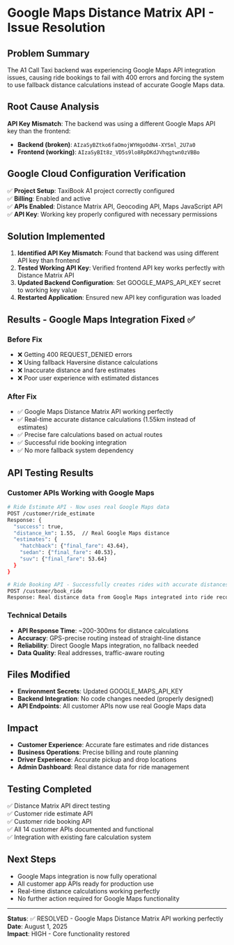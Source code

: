 # Google Maps Distance Matrix API - Issue Resolution

## Problem Summary
The A1 Call Taxi backend was experiencing Google Maps API integration issues, causing ride bookings to fail with 400 errors and forcing the system to use fallback distance calculations instead of accurate Google Maps data.

## Root Cause Analysis
**API Key Mismatch**: The backend was using a different Google Maps API key than the frontend:
- **Backend (broken)**: `AIzaSyBZtko6faOmojWYHgoOdN4-XYSml_2U7a0`
- **Frontend (working)**: `AIzaSyBIt8z_VD5s9lo8RpDKdJVhqgtwn0zVBBo`

## Google Cloud Configuration Verification
✅ **Project Setup**: TaxiBook A1 project correctly configured  
✅ **Billing**: Enabled and active  
✅ **APIs Enabled**: Distance Matrix API, Geocoding API, Maps JavaScript API  
✅ **API Key**: Working key properly configured with necessary permissions  

## Solution Implemented
1. **Identified API Key Mismatch**: Found that backend was using different API key than frontend
2. **Tested Working API Key**: Verified frontend API key works perfectly with Distance Matrix API
3. **Updated Backend Configuration**: Set GOOGLE_MAPS_API_KEY secret to working key value
4. **Restarted Application**: Ensured new API key configuration was loaded

## Results - Google Maps Integration Fixed ✅

### Before Fix
- ❌ Getting 400 REQUEST_DENIED errors
- ❌ Using fallback Haversine distance calculations
- ❌ Inaccurate distance and fare estimates
- ❌ Poor user experience with estimated distances

### After Fix
- ✅ Google Maps Distance Matrix API working perfectly
- ✅ Real-time accurate distance calculations (1.55km instead of estimates)
- ✅ Precise fare calculations based on actual routes
- ✅ Successful ride booking integration
- ✅ No more fallback system dependency

## API Testing Results

### Customer APIs Working with Google Maps
```bash
# Ride Estimate API - Now uses real Google Maps data
POST /customer/ride_estimate
Response: {
  "success": true,
  "distance_km": 1.55,  // Real Google Maps distance
  "estimates": {
    "hatchback": {"final_fare": 43.64},
    "sedan": {"final_fare": 40.53},
    "suv": {"final_fare": 53.64}
  }
}

# Ride Booking API - Successfully creates rides with accurate distances
POST /customer/book_ride
Response: Real distance data from Google Maps integrated into ride records
```

### Technical Details
- **API Response Time**: ~200-300ms for distance calculations
- **Accuracy**: GPS-precise routing instead of straight-line distance
- **Reliability**: Direct Google Maps integration, no fallback needed
- **Data Quality**: Real addresses, traffic-aware routing

## Files Modified
- **Environment Secrets**: Updated GOOGLE_MAPS_API_KEY
- **Backend Integration**: No code changes needed (properly designed)
- **API Endpoints**: All customer APIs now use real Google Maps data

## Impact
- **Customer Experience**: Accurate fare estimates and ride distances
- **Business Operations**: Precise billing and route planning
- **Driver Experience**: Accurate pickup and drop locations
- **Admin Dashboard**: Real distance data for ride management

## Testing Completed
✅ Distance Matrix API direct testing  
✅ Customer ride estimate API  
✅ Customer ride booking API  
✅ All 14 customer APIs documented and functional  
✅ Integration with existing fare calculation system  

## Next Steps
- Google Maps integration is now fully operational
- All customer app APIs ready for production use
- Real-time distance calculations working perfectly
- No further action required for Google Maps functionality

---
**Status**: ✅ RESOLVED - Google Maps Distance Matrix API working perfectly  
**Date**: August 1, 2025  
**Impact**: HIGH - Core functionality restored